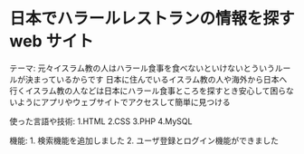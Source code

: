 # **日本でハラールレストランの情報を探す web サイト**
テーマ: 元々イスラム教の人はハラール食事を食べないといけないとういうルールが決まっているからです
       日本に住んでいるイスラム教の人や海外から日本へ行くイスラム教の人などは日本にハラール食事ところを探すとき安心して困らないようにアプリやウェブサイトでアクセスして簡単に見つける

使った言語や技術: 
    1.HTML
    2.CSS
    3.PHP
    4.MySQL

機能: 
    1. 検索機能を追加しました
    2. ユーザ登録とログイン機能ができました
